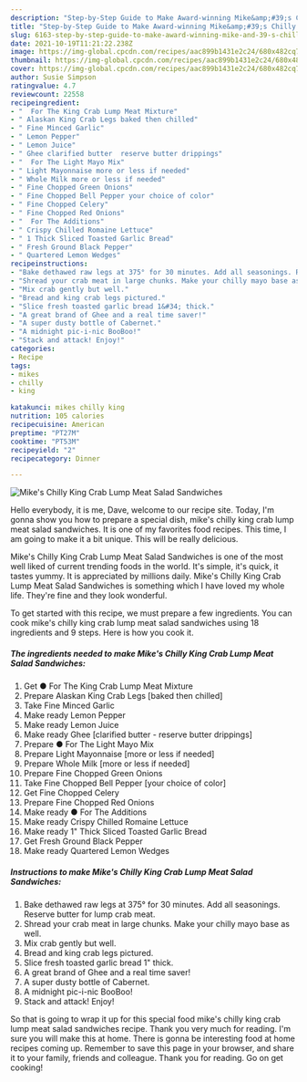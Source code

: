 ```yaml
---
description: "Step-by-Step Guide to Make Award-winning Mike&amp;#39;s Chilly King Crab Lump Meat Salad Sandwiches"
title: "Step-by-Step Guide to Make Award-winning Mike&amp;#39;s Chilly King Crab Lump Meat Salad Sandwiches"
slug: 6163-step-by-step-guide-to-make-award-winning-mike-and-39-s-chilly-king-crab-lump-meat-salad-sandwiches
date: 2021-10-19T11:21:22.238Z
image: https://img-global.cpcdn.com/recipes/aac899b1431e2c24/680x482cq70/mikes-chilly-king-crab-lump-meat-salad-sandwiches-recipe-main-photo.jpg
thumbnail: https://img-global.cpcdn.com/recipes/aac899b1431e2c24/680x482cq70/mikes-chilly-king-crab-lump-meat-salad-sandwiches-recipe-main-photo.jpg
cover: https://img-global.cpcdn.com/recipes/aac899b1431e2c24/680x482cq70/mikes-chilly-king-crab-lump-meat-salad-sandwiches-recipe-main-photo.jpg
author: Susie Simpson
ratingvalue: 4.7
reviewcount: 22558
recipeingredient:
- "  For The King Crab Lump Meat Mixture"
- " Alaskan King Crab Legs baked then chilled"
- " Fine Minced Garlic"
- " Lemon Pepper"
- " Lemon Juice"
- " Ghee clarified butter  reserve butter drippings"
- "  For The Light Mayo Mix"
- " Light Mayonnaise more or less if needed"
- " Whole Milk more or less if needed"
- " Fine Chopped Green Onions"
- " Fine Chopped Bell Pepper your choice of color"
- " Fine Chopped Celery"
- " Fine Chopped Red Onions"
- "  For The Additions"
- " Crispy Chilled Romaine Lettuce"
- " 1 Thick Sliced Toasted Garlic Bread"
- " Fresh Ground Black Pepper"
- " Quartered Lemon Wedges"
recipeinstructions:
- "Bake dethawed raw legs at 375° for 30 minutes. Add all seasonings. Reserve butter for lump crab meat."
- "Shread your crab meat in large chunks. Make your chilly mayo base as well."
- "Mix crab gently but well."
- "Bread and king crab legs pictured."
- "Slice fresh toasted garlic bread 1&#34; thick."
- "A great brand of Ghee and a real time saver!"
- "A super dusty bottle of Cabernet."
- "A midnight pic-i-nic BooBoo!"
- "Stack and attack! Enjoy!"
categories:
- Recipe
tags:
- mikes
- chilly
- king

katakunci: mikes chilly king 
nutrition: 105 calories
recipecuisine: American
preptime: "PT27M"
cooktime: "PT53M"
recipeyield: "2"
recipecategory: Dinner

---
```



![Mike&#39;s Chilly King Crab Lump Meat Salad Sandwiches](https://img-global.cpcdn.com/recipes/aac899b1431e2c24/680x482cq70/mikes-chilly-king-crab-lump-meat-salad-sandwiches-recipe-main-photo.jpg)

Hello everybody, it is me, Dave, welcome to our recipe site. Today, I'm gonna show you how to prepare a special dish, mike&#39;s chilly king crab lump meat salad sandwiches. It is one of my favorites food recipes. This time, I am going to make it a bit unique. This will be really delicious.



Mike&#39;s Chilly King Crab Lump Meat Salad Sandwiches is one of the most well liked of current trending foods in the world. It's simple, it's quick, it tastes yummy. It is appreciated by millions daily. Mike&#39;s Chilly King Crab Lump Meat Salad Sandwiches is something which I have loved my whole life. They're fine and they look wonderful.


To get started with this recipe, we must prepare a few ingredients. You can cook mike&#39;s chilly king crab lump meat salad sandwiches using 18 ingredients and 9 steps. Here is how you cook it.

<!--inarticleads1-->

##### The ingredients needed to make Mike&#39;s Chilly King Crab Lump Meat Salad Sandwiches:

1. Get  ● For The King Crab Lump Meat Mixture
1. Prepare  Alaskan King Crab Legs [baked then chilled]
1. Take  Fine Minced Garlic
1. Make ready  Lemon Pepper
1. Make ready  Lemon Juice
1. Make ready  Ghee [clarified butter - reserve butter drippings]
1. Prepare  ● For The Light Mayo Mix
1. Prepare  Light Mayonnaise [more or less if needed]
1. Prepare  Whole Milk [more or less if needed]
1. Prepare  Fine Chopped Green Onions
1. Take  Fine Chopped Bell Pepper [your choice of color]
1. Get  Fine Chopped Celery
1. Prepare  Fine Chopped Red Onions
1. Make ready  ● For The Additions
1. Make ready  Crispy Chilled Romaine Lettuce
1. Make ready  1&#34; Thick Sliced Toasted Garlic Bread
1. Get  Fresh Ground Black Pepper
1. Make ready  Quartered Lemon Wedges




<!--inarticleads2-->

##### Instructions to make Mike&#39;s Chilly King Crab Lump Meat Salad Sandwiches:

1. Bake dethawed raw legs at 375° for 30 minutes. Add all seasonings. Reserve butter for lump crab meat.
1. Shread your crab meat in large chunks. Make your chilly mayo base as well.
1. Mix crab gently but well.
1. Bread and king crab legs pictured.
1. Slice fresh toasted garlic bread 1&#34; thick.
1. A great brand of Ghee and a real time saver!
1. A super dusty bottle of Cabernet.
1. A midnight pic-i-nic BooBoo!
1. Stack and attack! Enjoy!




So that is going to wrap it up for this special food mike&#39;s chilly king crab lump meat salad sandwiches recipe. Thank you very much for reading. I'm sure you will make this at home. There is gonna be interesting food at home recipes coming up. Remember to save this page in your browser, and share it to your family, friends and colleague. Thank you for reading. Go on get cooking!
